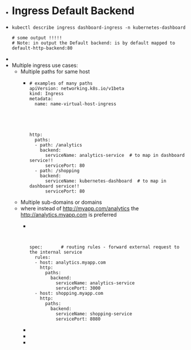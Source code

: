 - # Ingress Default Backend
- ```
  kubectl describe ingress dashboard-ingress -n kubernetes-dashboard
  
  # some output !!!!!
  # Note: in output the Default backend: is by default mapped to default-http-backend:80
  
  ```
-
- Multiple ingress use cases:
	- Multiple paths for same host
		- ```
		  # examples of many paths
		  apiVersion: networking.k8s.io/v1beta
		  kind: Ingress
		  metadata:
		    name: name-virtual-host-ingress
		  
		  
		  
		  
		  
		  http: 
		    paths:
		    - path: /analytics
		      backend: 
		        serviceName: analytics-service  # to map in dashboard service!!
		        servicePort: 80
		    - path: /shopping
		      backend: 
		        serviceName: kubernetes-dashboard  # to map in dashboard service!!
		        servicePort: 80
		  ```
	- Multiple sub-domains or domains
	- where instead of http://myapp.com/analytics the http://analytics.myapp.com is preferred
		- ```
		  
		  
		  
		  
		  spec:       # routing rules - forward external request to the internal service
		    rules:
		    - host: analytics.myapp.com
		      http: 
		        paths:
		          backend: 
		            serviceName: analytics-service
		            servicePort: 3000
		    - host: shopping.myapp.com
		      http: 
		        paths:
		          backend: 
		            serviceName: shopping-service
		            servicePort: 8080
		  ```
		-
		-
		-